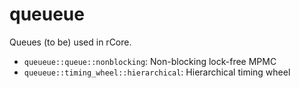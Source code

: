 # queueue

Queues (to be) used in rCore.

- `queueue::queue::nonblocking`: Non-blocking lock-free MPMC
- `queueue::timing_wheel::hierarchical`: Hierarchical timing wheel
